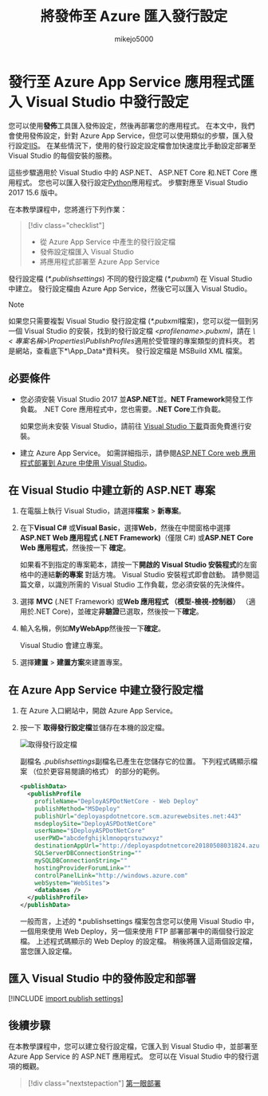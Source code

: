﻿---
title: 將發佈至 Azure 匯入發行設定
ms.description: Create and import a publishing profile to deploy an application from Visual Studio to Azure App Service
ms.date: 05/07/2018
ms.technology: vs-ide-deployment
ms.topic: tutorial
helpviewer_keywords:
- deployment, publish settings
author: mikejo5000
ms.author: mikejo
manager: douge
ms.workload:
- multiple
ms.openlocfilehash: 2b4b0e4ea963f20199267f32a8c87440c8cc350b
ms.sourcegitcommit: c57ae28181ffe14a30731736661bf59c3eff1211
ms.translationtype: MT
ms.contentlocale: zh-TW
ms.lasthandoff: 07/11/2018
ms.locfileid: "38808317"
---
# <a name="publish-an-application-to-azure-app-service-by-importing-publish-settings-in-visual-studio"></a>發行至 Azure App Service 應用程式匯入 Visual Studio 中發行設定

您可以使用**發佈**工具匯入發佈設定，然後再部署您的應用程式。 在本文中，我們會使用發佈設定，針對 Azure App Service，但您可以使用類似的步驟，匯入發行設定[IIS](../deployment/tutorial-import-publish-settings-iis.md)。 在某些情況下，使用的發行設定設定檔會加快速度比手動設定部署至 Visual Studio 的每個安裝的服務。

這些步驟適用於 Visual Studio 中的 ASP.NET、 ASP.NET Core 和.NET Core 應用程式。 您也可以匯入發行設定[Python](../python/publishing-python-web-applications-to-azure-from-visual-studio.md)應用程式。 步驟對應至 Visual Studio 2017 15.6 版中。

在本教學課程中，您將進行下列作業：

> [!div class="checklist"]
> * 從 Azure App Service 中產生的發行設定檔
> * 發佈設定檔匯入 Visual Studio
> * 將應用程式部署至 Azure App Service

發行設定檔 (*\*.publishsettings*) 不同的發行設定檔 (*\*.pubxml*) 在 Visual Studio 中建立。 發行設定檔由 Azure App Service，然後它可以匯入 Visual Studio。

> [!NOTE]
> 如果您只需要複製 Visual Studio 發行設定檔 (*\*.pubxml*檔案)，您可以從一個到另一個 Visual Studio 的安裝，找到的發行設定檔 *\<profilename\>.pubxml*，請在 *\\< 專案名稱\>\Properties\PublishProfiles*適用於受管理的專案類型的資料夾。 若是網站，查看底下*\App_Data*資料夾。 發行設定檔是 MSBuild XML 檔案。

## <a name="prerequisites"></a>必要條件

* 您必須安裝 Visual Studio 2017 並**ASP.NET**並。**NET Framework**開發工作負載。 .NET Core 應用程式中，您也需要。**.NET Core**工作負載。

    如果您尚未安裝 Visual Studio，請前往 [Visual Studio 下載](https://visualstudio.microsoft.com/downloads/?utm_medium=microsoft&utm_source=docs.microsoft.com&utm_campaign=button+cta&utm_content=download+vs2017)頁面免費進行安裝。

* 建立 Azure App Service。 如需詳細指示，請參閱[ASP.NET Core web 應用程式部署到 Azure 中使用 Visual Studio](/aspnet/core/tutorials/publish-to-azure-webapp-using-vs)。

## <a name="create-a-new-aspnet-project-in-visual-studio"></a>在 Visual Studio 中建立新的 ASP.NET 專案

1. 在電腦上執行 Visual Studio，請選擇**檔案** > **新專案**。

1. 在下**Visual C#** 或**Visual Basic**，選擇**Web**，然後在中間窗格中選擇  **ASP.NET Web 應用程式 (.NET Framework)**（僅限 C#) 或**ASP.NET Core Web 應用程式**，然後按一下 **確定**。

    如果看不到指定的專案範本，請按一下**開啟的 Visual Studio 安裝程式**的左窗格中的連結**新的專案** 對話方塊。 Visual Studio 安裝程式即會啟動。 請參閱這篇文章，以識別所需的 Visual Studio 工作負載，您必須安裝的先決條件。

1. 選擇  **MVC** (.NET Framework) 或**Web 應用程式 （模型-檢視-控制器）** （適用於.NET Core)，並確定**非驗證**已選取，然後按一下**確定**。

1. 輸入名稱，例如**MyWebApp**然後按一下**確定**。

    Visual Studio 會建立專案。

1. 選擇**建置** > **建置方案**來建置專案。

## <a name="create-the-publish-settings-file-in-azure-app-service"></a>在 Azure App Service 中建立發行設定檔

1. 在 Azure 入口網站中，開啟 Azure App Service。

1. 按一下 **取得發行設定檔**並儲存在本機的設定檔。

    ![取得發行設定檔](../deployment/media/tutorial-azure-app-service-get-publish-profile.png)

    副檔名 *.publishsettings*副檔名已產生在您儲存它的位置。 下列程式碼顯示檔案 （位於更容易閱讀的格式） 的部分的範例。

    ```xml
    <publishData>
      <publishProfile
        profileName="DeployASPDotNetCore - Web Deploy"
        publishMethod="MSDeploy"
        publishUrl="deployaspdotnetcore.scm.azurewebsites.net:443"
        msdeploySite="DeployASPDotNetCore"
        userName="$DeployASPDotNetCore"
        userPWD="abcdefghijklmnopqrstuzwxyz"
        destinationAppUrl="http://deployaspdotnetcore20180508031824.azurewebsites.net"
        SQLServerDBConnectionString=""
        mySQLDBConnectionString=""
        hostingProviderForumLink=""
        controlPanelLink="http://windows.azure.com"
        webSystem="WebSites">
        <databases />
      </publishProfile>
    </publishData>
    ```
    一般而言，上述的 *.publishsettings 檔案包含您可以使用 Visual Studio 中，一個用來使用 Web Deploy，另一個来使用 FTP 部署部署中的兩個發行設定檔。 上述程式碼顯示的 Web Deploy 的設定檔。 稍後將匯入這兩個設定檔，當您匯入設定檔。

## <a name="import-the-publish-settings-in-visual-studio-and-deploy"></a>匯入 Visual Studio 中的發佈設定和部署

[!INCLUDE [import publish settings](../deployment/includes/import-publish-settings-vs.md)]

## <a name="next-steps"></a>後續步驟

在本教學課程中，您可以建立發行設定檔，它匯入到 Visual Studio 中，並部署至 Azure App Service 的 ASP.NET 應用程式。 您可以在 Visual Studio 中的發行選項的概觀。

> [!div class="nextstepaction"]
> [第一眼部署](../deployment/deploying-applications-services-and-components.md)
